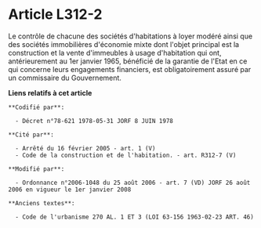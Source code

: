 # Article L312-2

Le contrôle de chacune des sociétés d'habitations à loyer modéré ainsi que des sociétés immobilières d'économie mixte dont
l'objet principal est la construction et la vente d'immeubles à usage d'habitation qui ont, antérieurement au 1er janvier
1965, bénéficié de la garantie de l'Etat en ce qui concerne leurs engagements financiers, est obligatoirement assuré par un
commissaire du Gouvernement.

**Liens relatifs à cet article**

	**Codifié par**:

	  - Décret n°78-621 1978-05-31 JORF 8 JUIN 1978

	**Cité par**:

	  - Arrêté du 16 février 2005 - art. 1 (V)
	  - Code de la construction et de l'habitation. - art. R312-7 (V)

	**Modifié par**:

	  - Ordonnance n°2006-1048 du 25 août 2006 - art. 7 (VD) JORF 26 août 2006 en vigueur le 1er janvier 2008

	**Anciens textes**:

	  - Code de l'urbanisme 270 AL. 1 ET 3 (LOI 63-156 1963-02-23 ART. 46)
